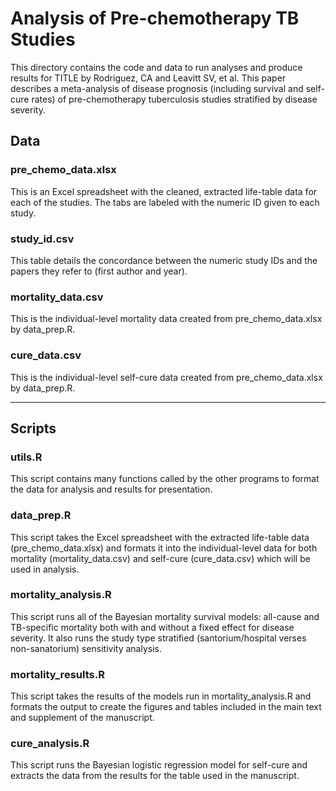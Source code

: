 # Analysis of Pre-chemotherapy TB Studies

This directory contains the code and data to run analyses and produce results for TITLE by Rodriguez, CA and Leavitt SV, et al. This paper describes a meta-analysis of disease prognosis (including survival and self-cure rates) of pre-chemotherapy tuberculosis studies stratified by disease severity.

## Data

### pre_chemo_data.xlsx

This is an Excel spreadsheet with the cleaned, extracted life-table data for each of the studies. The tabs are labeled with the numeric ID given to each study.

### study_id.csv

This table details the concordance between the numeric study IDs and the papers they refer to (first author and year).

### mortality_data.csv

This is the individual-level mortality data created from pre_chemo_data.xlsx by data_prep.R.

### cure_data.csv

This is the individual-level self-cure data created from pre_chemo_data.xlsx by data_prep.R.


***

## Scripts

### utils.R

This script contains many functions called by the other programs to format the data for analysis and results for presentation.

### data_prep.R

This script takes the Excel spreadsheet with the extracted life-table data (pre_chemo_data.xlsx) and formats it into the individual-level data for both mortality (mortality_data.csv) and self-cure (cure_data.csv) which will be used in analysis.

### mortality_analysis.R

This script runs all of the Bayesian mortality survival models: all-cause and TB-specific mortality both with and without a fixed effect for disease severity. It also runs the study type stratified (santorium/hospital verses non-sanatorium) sensitivity analysis.

### mortality_results.R

This script takes the results of the models run in mortality_analysis.R and formats the output to create the figures and tables included in the main text and supplement of the manuscript.

### cure_analysis.R

This script runs the Bayesian logistic regression model for self-cure and extracts the data from the results for the table used in the manuscript.



